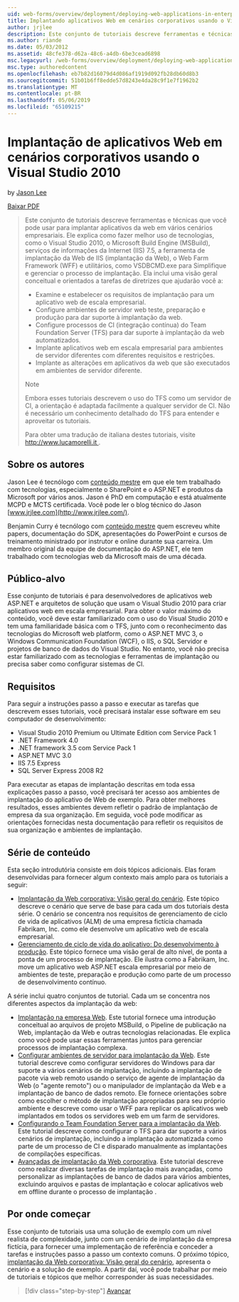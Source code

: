 ```yaml
---
uid: web-forms/overview/deployment/deploying-web-applications-in-enterprise-scenarios/deploying-web-applications-in-enterprise-scenarios
title: Implantando aplicativos Web em cenários corporativos usando o Visual Studio 2010 | Microsoft Docs
author: jrjlee
description: Este conjunto de tutoriais descreve ferramentas e técnicas que você pode usar para implantar aplicativos da web em vários cenários empresariais. Ele explica como fazer melhor uso...
ms.author: riande
ms.date: 05/03/2012
ms.assetid: 48cfe378-d62a-48c6-a4db-6be3cead6898
msc.legacyurl: /web-forms/overview/deployment/deploying-web-applications-in-enterprise-scenarios/deploying-web-applications-in-enterprise-scenarios
msc.type: authoredcontent
ms.openlocfilehash: eb7b82d16079d4d086af1919d092fb28db60d8b3
ms.sourcegitcommit: 51b01b6ff8edde57d8243e4da28c9f1e7f1962b2
ms.translationtype: MT
ms.contentlocale: pt-BR
ms.lasthandoff: 05/06/2019
ms.locfileid: "65109215"
---
```

# <a name="deploying-web-applications-in-enterprise-scenarios-using-visual-studio-2010"></a>Implantação de aplicativos Web em cenários corporativos usando o Visual Studio 2010

by [Jason Lee](https://github.com/jrjlee)

[Baixar PDF](https://msdnshared.blob.core.windows.net/media/MSDNBlogsFS/prod.evol.blogs.msdn.com/CommunityServer.Blogs.Components.WeblogFiles/00/00/00/63/56/8130.DeployingWebAppsInEnterpriseScenarios.pdf)

> Este conjunto de tutoriais descreve ferramentas e técnicas que você pode usar para implantar aplicativos da web em vários cenários empresariais. Ele explica como fazer melhor uso de tecnologias, como o Visual Studio 2010, o Microsoft Build Engine (MSBuild), serviços de informações da Internet (IIS) 7.5, a ferramenta de implantação da Web de IIS (implantação da Web), o Web Farm Framework (WFF) e utilitários, como VSDBCMD.exe para Simplifique e gerenciar o processo de implantação. Ela inclui uma visão geral conceitual e orientados a tarefas de diretrizes que ajudarão você a:
> 
> - Examine e estabelecer os requisitos de implantação para um aplicativo web de escala empresarial.
> - Configure ambientes de servidor web teste, preparação e produção para dar suporte à implantação da web.
> - Configure processos de CI (integração contínua) do Team Foundation Server (TFS) para dar suporte à implantação da web automatizados.
> - Implante aplicativos web em escala empresarial para ambientes de servidor diferentes com diferentes requisitos e restrições.
> - Implante as alterações em aplicativos da web que são executados em ambientes de servidor diferente.
> 
> > [!NOTE]
> > Embora esses tutoriais descrevem o uso do TFS como um servidor de CI, a orientação é adaptada facilmente a qualquer servidor de CI. Não é necessário um conhecimento detalhado do TFS para entender e aproveitar os tutoriais.
> 
> 
> Para obter uma tradução de italiana destes tutoriais, visite [ http://www.lucamorelli.it ](http://www.lucamorelli.it).

## <a name="about-the-authors"></a>Sobre os autores

Jason Lee é tecnólogo com [conteúdo mestre](http://www.contentmaster.com/) em que ele tem trabalhado com tecnologias, especialmente o SharePoint e o ASP.NET e produtos da Microsoft por vários anos. Jason é PhD em computação e está atualmente MCPD e MCTS certificada. Você pode ler o blog técnico do Jason [www.jrjlee.com](http://www.jrjlee.com/).

Benjamin Curry é tecnólogo com [conteúdo mestre](http://www.contentmaster.com/) quem escreveu white papers, documentação do SDK, apresentações do PowerPoint e cursos de treinamento ministrado por instrutor e online durante sua carreira. Um membro original da equipe de documentação do ASP.NET, ele tem trabalhado com tecnologias web da Microsoft mais de uma década.

## <a name="target-audience"></a>Público-alvo

Esse conjunto de tutoriais é para desenvolvedores de aplicativos web ASP.NET e arquitetos de solução que usam o Visual Studio 2010 para criar aplicativos web em escala empresarial. Para obter o valor máximo do conteúdo, você deve estar familiarizado com o uso do Visual Studio 2010 e tem uma familiaridade básica com o TFS, junto com o reconhecimento das tecnologias do Microsoft web platform, como o ASP.NET MVC 3, o Windows Communication Foundation (WCF), o IIS, o SQL Servidor e projetos de banco de dados do Visual Studio. No entanto, você não precisa estar familiarizado com as tecnologias e ferramentas de implantação ou precisa saber como configurar sistemas de CI.

## <a name="requirements"></a>Requisitos

Para seguir a instruções passo a passo e executar as tarefas que descrevem esses tutoriais, você precisará instalar esse software em seu computador de desenvolvimento:

- Visual Studio 2010 Premium ou Ultimate Edition com Service Pack 1
- .NET Framework 4.0
- .NET framework 3.5 com Service Pack 1
- ASP.NET MVC 3.0
- IIS 7.5 Express
- SQL Server Express 2008 R2

Para executar as etapas de implantação descritas em toda essa explicações passo a passo, você precisará ter acesso aos ambientes de implantação do aplicativo de Web de exemplo. Para obter melhores resultados, esses ambientes devem refletir o padrão de implantação de empresa da sua organização. Em seguida, você pode modificar as orientações fornecidas nesta documentação para refletir os requisitos de sua organização e ambientes de implantação.

## <a name="series-contents"></a>Série de conteúdo

Esta seção introdutória consiste em dois tópicos adicionais. Elas foram desenvolvidas para fornecer algum contexto mais amplo para os tutoriais a seguir:

- [Implantação da Web corporativa: Visão geral do cenário](enterprise-web-deployment-scenario-overview.md). Este tópico descreve o cenário que serve de base para cada um dos tutoriais desta série. O cenário se concentra nos requisitos de gerenciamento de ciclo de vida de aplicativos (ALM) de uma empresa fictícia chamada Fabrikam, Inc. como ele desenvolve um aplicativo web de escala empresarial.
- [Gerenciamento de ciclo de vida do aplicativo: Do desenvolvimento à produção](application-lifecycle-management-from-development-to-production.md). Este tópico fornece uma visão geral de alto nível, de ponta a ponta de um processo de implantação. Ele ilustra como a Fabrikam, Inc. move um aplicativo web ASP.NET escala empresarial por meio de ambientes de teste, preparação e produção como parte de um processo de desenvolvimento contínuo.

A série inclui quatro conjuntos de tutorial. Cada um se concentra nos diferentes aspectos da implantação da web:

- [Implantação na empresa Web](../web-deployment-in-the-enterprise/web-deployment-in-the-enterprise.md). Este tutorial fornece uma introdução conceitual ao arquivos de projeto MSBuild, o Pipeline de publicação na Web, implantação da Web e outras tecnologias relacionadas. Ele explica como você pode usar essas ferramentas juntos para gerenciar processos de implantação complexa.
- [Configurar ambientes de servidor para implantação da Web](../configuring-server-environments-for-web-deployment/configuring-server-environments-for-web-deployment.md). Este tutorial descreve como configurar servidores do Windows para dar suporte a vários cenários de implantação, incluindo a implantação de pacote via web remoto usando o serviço de agente de implantação da Web (o "agente remoto") ou o manipulador de implantação da Web e a implantação de banco de dados remoto. Ele fornece orientações sobre como escolher o método de implantação apropriadas para seu próprio ambiente e descreve como usar o WFF para replicar os aplicativos web implantados em todos os servidores web em um farm de servidores.
- [Configurando o Team Foundation Server para a implantação da Web](../configuring-team-foundation-server-for-web-deployment/configuring-team-foundation-server-for-web-deployment.md). Este tutorial descreve como configurar o TFS para dar suporte a vários cenários de implantação, incluindo a implantação automatizada como parte de um processo de CI e disparado manualmente as implantações de compilações específicas.
- [Avançadas de implantação da Web corporativa](../advanced-enterprise-web-deployment/advanced-enterprise-web-deployment.md). Este tutorial descreve como realizar diversas tarefas de implantação mais avançadas, como personalizar as implantações de banco de dados para vários ambientes, excluindo arquivos e pastas de implantação e colocar aplicativos web em offline durante o processo de implantação .

## <a name="where-to-start"></a>Por onde começar

Esse conjunto de tutoriais usa uma solução de exemplo com um nível realista de complexidade, junto com um cenário de implantação da empresa fictícia, para fornecer uma implementação de referência e conceder a tarefas e instruções passo a passo um contexto comuns. O próximo tópico, [implantação da Web corporativa: Visão geral do cenário](enterprise-web-deployment-scenario-overview.md), apresenta o cenário e a solução de exemplo. A partir daí, você pode trabalhar por meio de tutoriais e tópicos que melhor corresponder às suas necessidades.

> [!div class="step-by-step"]
> [Avançar](enterprise-web-deployment-scenario-overview.md)
